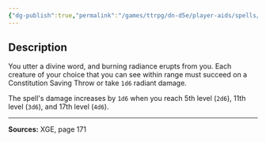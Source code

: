 ```yaml
---
{"dg-publish":true,"permalink":"/games/ttrpg/dn-d5e/player-aids/spells/cantrips/word-of-radiance/","tags":["TTRPG/DND/5e","verbal","material","Spell"],"noteIcon":""}
---
```



## Description
You utter a divine word, and burning radiance erupts from you.
Each creature of your choice that you can see within range must succeed on a Constitution Saving Throw or take `1d6` radiant damage.

The spell's damage increases by `1d6` when you reach 5th level (`2d6`), 11th level (`3d6`), and 17th level (`4d6`).

---

**Sources:** XGE, page 171
